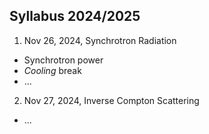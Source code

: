 ## Syllabus 2024/2025

1. Nov 26, 2024, Synchrotron Radiation

- Synchrotron power
- *Cooling* break
- ...
  
2. Nov 27, 2024, Inverse Compton Scattering

- ...

